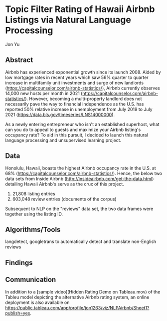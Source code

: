 # Topic Filter Rating of Hawaii Airbnb Listings via Natural Language Processing
Jon Yu

## Abstract
Airbnb has experienced exponential growth since its launch 2008. Aided by low mortgage rates in recent years which saw 56% quarter to quarter increase in multifamily unit investments and surge of new landlords (https://capitalcounselor.com/airbnb-statistics/), Airbnb currently observes 14,000 new hosts per month in 2021 (https://capitalcounselor.com/airbnb-statistics/). However, becoming a multi-property landlord does not necessarily pave the way to financial independence as the U.S. has reported 50% relative increase in unemployment from July 2019 to July 2021 (https://data.bls.gov/timeseries/LNS14000000).

As a newly entering entrepreneur who isn't an established superhost, what can you do to appeal to guests and maximize your Airbnb listing's occupancy rate? To aid in this pursuit, I decided to launch this natural language processing and unsupervised learning project.


## Data
Honolulu, Hawaii, boasts the highest Airbnb occupancy rate in the U.S. at 68% (https://capitalcounselor.com/airbnb-statistics/). Hence, the below two data sets from Inside Airbnb (http://insideairbnb.com/get-the-data.html) detailing Hawaii Airbnb's serve as the crux of this project. 

1. 21,808 listing entries
2. 603,048 review entries (documents of the corpus)

Subsequent to NLP on the "reviews" data set, the two data frames were together using the listing ID.

## Algorithms/Tools

langdetect, googletrans to automatically detect and translate non-English reviews

## Findings

## Communication
In addition to a [sample video](Hidden Rating Demo on Tableau.mov) of the Tableu model depicting the alternative Airbnb rating system, an online deployment is also available on https://public.tableau.com/app/profile/jon1263/viz/NLPAirbnb/Sheet1?publish=yes.

